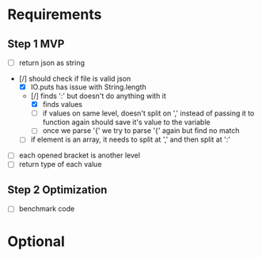 # Requirements
## Step 1 MVP
- [ ] return json as string
- [/] should check if file is valid json
    - [x] IO.puts has issue with String.length
    - [/] finds ':' but doesn't do anything with it
        - [x] finds values
        - [ ] if values on same level, doesn't split on ','
        instead of passing it to function again
        should save it's value to the variable
        - [ ] once we parse '{' we try to parse '{' again
        but find no match
    - [ ] if element is an array, it needs to split at ','
    and then split at ':'
- [ ] each opened bracket is another level
- [ ] return type of each value
## Step 2 Optimization
- [ ] benchmark code

# Optional
